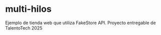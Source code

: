 # multi-hilos
Ejemplo de tienda web que utiliza FakeStore API. Proyecto entregable de TalentoTech 2025
